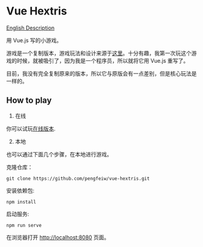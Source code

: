 # Vue Hextris

[English Description](./README.md)

用 Vue.js 写的小游戏。

游戏是一个复制版本，游戏玩法和设计来源于[这里](https://github.com/Hextris/hextris)。十分有趣，我第一次玩这个游戏的时候，就被吸引了，因为我是一个程序员，所以就将它用 Vue.js 重写了。

目前，我没有完全复制原来的版本，所以它与原版会有一点差别，但是核心玩法是一样的。

## How to play

1. 在线

你可以试玩[在线版本](https://pengfeiw.github.io/vue-hextris).

2. 本地

也可以通过下面几个步骤，在本地进行游戏。

克隆仓库：
```
git clone https://github.com/pengfeiw/vue-hextris.git
``` 

安装依赖包:
```
npm install
```

启动服务:
```
npm run serve
```

在浏览器打开 [http://localhost:8080](http://localhost:8080) 页面。
